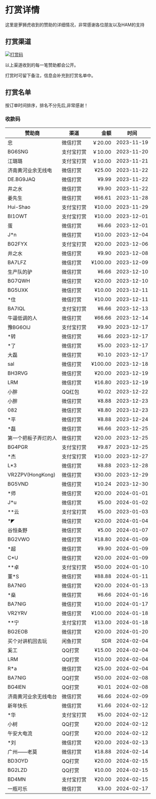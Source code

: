 # 打赏详情

这里是萝狮虎收到的赞助的详细情况，非常感谢各位朋友以及HAM的支持

## 打赏渠道

[![打赏码](https://github.com/losehu/uv-k5-firmware-chinese/blob/main/payment/show.png)](https://github.com/losehu/uv-k5-firmware-chinese/blob/main/payment/payment-codes.md)

以上渠道收到的每一笔赞助都会公开。

打赏时可留下备注，信息会补充到打赏名单中。

## 打赏名单

按订单时间排序，排名不分先后,非常感谢！

### 收款码

| 赞助商              | 渠道    |      金额 | 时间         |
|------------------|-------|--------:|------------|
| 忠                | 微信打赏  |  ￥20.00 | 2023-11-19 |
| BG6SNG           | 支付宝打赏 |  ￥10.00 | 2023-11-20 |
| 江璐璐              | 支付宝打赏 |  ￥10.00 | 2023-11-21 |
| 济南黄河业余无线电        | 微信打赏  |  ¥25.00 | 2023-11-22 |
| DE.BG9JAQ        | 微信打赏  |   ¥9.99 | 2023-11-22 |
| 井之水              | 微信打赏  |   ¥9.90 | 2023-11-22 |
| 姜先生              | 微信打赏  |  ¥66.61 | 2023-11-28 |
| Hui-Shao         | 支付宝打赏 |  ¥10.00 | 2023-11-29 |
| BI1OWT           | 支付宝打赏 |  ¥10.00 | 2023-12-01 |
| 蛋                | 微信打赏  |   ¥6.66 | 2023-12-01 |
| J*n              | 微信打赏  |  ¥10.00 | 2023-12-04 |
| BG2FYX           | 支付宝打赏 |  ¥20.00 | 2023-12-06 |
| 井之水              | 微信打赏  |   ¥9.90 | 2023-12-08 |
| BA7LFZ           | 微信打赏  | ¥100.00 | 2023-12-09 |
| 生产队的驴            | 微信打赏  |   ¥6.66 | 2023-12-10 |
| BG7QWH           | 微信打赏  |  ¥20.00 | 2023-12-10 |
| BG5UXK           | 微信打赏  |  ¥10.00 | 2023-12-11 |
| *住               | 微信打赏  |  ¥10.00 | 2023-12-11 |
| BA7IQL           | 支付宝打赏 |   ¥6.66 | 2023-12-13 |
| 牛逼低调的人           | 微信打赏  |  ¥66.66 | 2023-12-14 |
| 豫BG6OIJ          | 支付宝打赏 |   ¥9.90 | 2023-12-17 |
| *转               | 微信打赏  |   ¥6.66 | 2023-12-17 |
| *了               | 微信打赏  |   ¥5.00 | 2023-12-17 |
| 大磊               | 微信打赏  |   ¥0.10 | 2023-12-17 |
| sal              | 微信打赏  | ¥100.00 | 2023-12-18 |
| BH3RVG           | 微信打赏  |  ¥20.00 | 2023-12-19 |
| LRM              | 微信打赏  |  ¥16.80 | 2023-12-19 |
| 小胖               | QQ红包  |   ¥0.02 | 2023-12-22 |
| 小胖               | 微信打赏  |   ¥8.88 | 2023-12-23 |
| 082              | 微信打赏  |   ¥8.80 | 2023-12-23 |
| *平               | 微信打赏  |   ¥8.88 | 2023-12-24 |
| *磊               | 微信打赏  |   ¥6.66 | 2023-12-25 |
| 第一个把板子弄烂的人       | 微信打赏  |  ¥20.00 | 2023-12-25 |
| BG4PGR           | 支付宝打赏 |   ¥9.87 | 2023-12-25 |
| *杰               | 支付宝打赏 |  ¥10.00 | 2023-12-27 |
| L*3              | 微信打赏  |   ¥8.88 | 2023-12-28 |
| VR2ZPV(HongKong) | 微信打赏  |  ¥30.00 | 2023-12-29 |
| BG5VND           | 微信打赏  |  ¥10.24 | 2023-12-30 |
| *师               | 微信打赏  |  ¥20.00 | 2024-01-01 |
| J*u              | 微信打赏  |   ¥5.00 | 2024-01-02 |
| **云              | 支付宝打赏 |   ¥5.00 | 2023-01-03 |
| *◤               | 微信打赏  |  ¥20.00 | 2024-01-04 |
| 谷恒条野             | 微信打赏  |   ¥5.00 | 2024-01-07 |
| BG2VWO           | 微信打赏  |  ¥18.80 | 2024-01-09 |
| *超               | 微信打赏  |   ¥9.90 | 2024-01-09 |
| C*U              | 微信打赏  |  ¥20.00 | 2024-01-09 |
| **卓              | 支付宝打赏 |  ¥50.00 | 2024-01-10 |
| 董*S              | 微信打赏  |  ¥88.88 | 2024-01-11 |
| BA7NIG           | 微信打赏  |  ¥20.00 | 2024-01-13 |
| *燊               | 微信打赏  |   ¥6.66 | 2024-01-16 |
| BA7NIG           | 微信打赏  |  ¥10.00 | 2024-01-17 |
| VR2YRV           | 微信打赏  | ¥100.00 | 2024-01-18 |
| **宁              | 支付宝打赏 |  ¥13.00 | 2024-01-18 |
| BG2EOB           | 微信打赏  |  ¥20.00 | 2024-01-20 |
| 买个对讲机回去玩         | 闲鱼打赏  |     SDR | 2024-02-04 |
| 奚工               | QQ打赏  |  ¥15.00 | 2024-02-04 |
| LRM              | QQ打赏  |  ¥10.00 | 2024-02-04 |
| R*a              | 微信打赏  |  ¥25.00 | 2024-02-04 |
| BA7NIG           | QQ打赏  |  ¥50.00 | 2024-02-08 |
| BG4IEN           | QQ打赏  |   ¥0.01 | 2024-02-08 |
| 济南黄河业余无线电台       | 微信打赏  |   ¥6.66 | 2024-02-09 |
| 新年快乐             | 微信打赏  |   ¥1.66 | 2024-02-12 |
| *华               | 支付宝打赏 |   ¥5.00 | 2024-02-12 |
| 小树               | QQ打赏  |  ¥20.00 | 2024-02-12 |
| 午安大电流            | QQ打赏  |  ¥20.00 | 2024-02-12 |
| *刘               | 微信打赏  |  ¥20.00 | 2024-02-13 |
| 广州——老莫           | 微信打赏  |  ¥18.88 | 2024-02-14 |
| BD3OYD           | QQ打赏  |  ¥20.00 | 2024-02-15 |
| BG2LZD           | QQ打赏  |  ¥10.00 | 2024-02-15 |
| BD4MN            | 支付宝打赏 |  ¥20.00 | 2024-02-15 |
| 一瓶可乐             | 微信打赏  |   ¥3.00 | 2024-02-17 |














